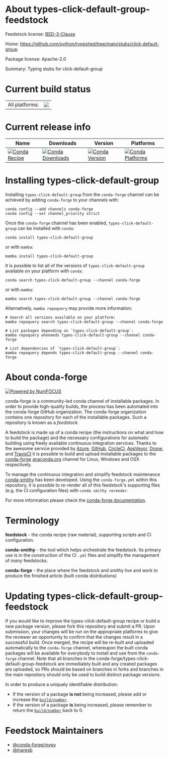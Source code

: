 About types-click-default-group-feedstock
=========================================

Feedstock license: [BSD-3-Clause](https://github.com/conda-forge/types-click-default-group-feedstock/blob/main/LICENSE.txt)

Home: https://github.com/python/typeshed/tree/main/stubs/click-default-group

Package license: Apache-2.0

Summary: Typing stubs for click-default-group

Current build status
====================


<table><tr><td>All platforms:</td>
    <td>
      <a href="https://dev.azure.com/conda-forge/feedstock-builds/_build/latest?definitionId=21540&branchName=main">
        <img src="https://dev.azure.com/conda-forge/feedstock-builds/_apis/build/status/types-click-default-group-feedstock?branchName=main">
      </a>
    </td>
  </tr>
</table>

Current release info
====================

| Name | Downloads | Version | Platforms |
| --- | --- | --- | --- |
| [![Conda Recipe](https://img.shields.io/badge/recipe-types--click--default--group-green.svg)](https://anaconda.org/conda-forge/types-click-default-group) | [![Conda Downloads](https://img.shields.io/conda/dn/conda-forge/types-click-default-group.svg)](https://anaconda.org/conda-forge/types-click-default-group) | [![Conda Version](https://img.shields.io/conda/vn/conda-forge/types-click-default-group.svg)](https://anaconda.org/conda-forge/types-click-default-group) | [![Conda Platforms](https://img.shields.io/conda/pn/conda-forge/types-click-default-group.svg)](https://anaconda.org/conda-forge/types-click-default-group) |

Installing types-click-default-group
====================================

Installing `types-click-default-group` from the `conda-forge` channel can be achieved by adding `conda-forge` to your channels with:

```
conda config --add channels conda-forge
conda config --set channel_priority strict
```

Once the `conda-forge` channel has been enabled, `types-click-default-group` can be installed with `conda`:

```
conda install types-click-default-group
```

or with `mamba`:

```
mamba install types-click-default-group
```

It is possible to list all of the versions of `types-click-default-group` available on your platform with `conda`:

```
conda search types-click-default-group --channel conda-forge
```

or with `mamba`:

```
mamba search types-click-default-group --channel conda-forge
```

Alternatively, `mamba repoquery` may provide more information:

```
# Search all versions available on your platform:
mamba repoquery search types-click-default-group --channel conda-forge

# List packages depending on `types-click-default-group`:
mamba repoquery whoneeds types-click-default-group --channel conda-forge

# List dependencies of `types-click-default-group`:
mamba repoquery depends types-click-default-group --channel conda-forge
```


About conda-forge
=================

[![Powered by
NumFOCUS](https://img.shields.io/badge/powered%20by-NumFOCUS-orange.svg?style=flat&colorA=E1523D&colorB=007D8A)](https://numfocus.org)

conda-forge is a community-led conda channel of installable packages.
In order to provide high-quality builds, the process has been automated into the
conda-forge GitHub organization. The conda-forge organization contains one repository
for each of the installable packages. Such a repository is known as a *feedstock*.

A feedstock is made up of a conda recipe (the instructions on what and how to build
the package) and the necessary configurations for automatic building using freely
available continuous integration services. Thanks to the awesome service provided by
[Azure](https://azure.microsoft.com/en-us/services/devops/), [GitHub](https://github.com/),
[CircleCI](https://circleci.com/), [AppVeyor](https://www.appveyor.com/),
[Drone](https://cloud.drone.io/welcome), and [TravisCI](https://travis-ci.com/)
it is possible to build and upload installable packages to the
[conda-forge](https://anaconda.org/conda-forge) [anaconda.org](https://anaconda.org/)
channel for Linux, Windows and OSX respectively.

To manage the continuous integration and simplify feedstock maintenance
[conda-smithy](https://github.com/conda-forge/conda-smithy) has been developed.
Using the ``conda-forge.yml`` within this repository, it is possible to re-render all of
this feedstock's supporting files (e.g. the CI configuration files) with ``conda smithy rerender``.

For more information please check the [conda-forge documentation](https://conda-forge.org/docs/).

Terminology
===========

**feedstock** - the conda recipe (raw material), supporting scripts and CI configuration.

**conda-smithy** - the tool which helps orchestrate the feedstock.
                   Its primary use is in the construction of the CI ``.yml`` files
                   and simplify the management of *many* feedstocks.

**conda-forge** - the place where the feedstock and smithy live and work to
                  produce the finished article (built conda distributions)


Updating types-click-default-group-feedstock
============================================

If you would like to improve the types-click-default-group recipe or build a new
package version, please fork this repository and submit a PR. Upon submission,
your changes will be run on the appropriate platforms to give the reviewer an
opportunity to confirm that the changes result in a successful build. Once
merged, the recipe will be re-built and uploaded automatically to the
`conda-forge` channel, whereupon the built conda packages will be available for
everybody to install and use from the `conda-forge` channel.
Note that all branches in the conda-forge/types-click-default-group-feedstock are
immediately built and any created packages are uploaded, so PRs should be based
on branches in forks and branches in the main repository should only be used to
build distinct package versions.

In order to produce a uniquely identifiable distribution:
 * If the version of a package **is not** being increased, please add or increase
   the [``build/number``](https://docs.conda.io/projects/conda-build/en/latest/resources/define-metadata.html#build-number-and-string).
 * If the version of a package **is** being increased, please remember to return
   the [``build/number``](https://docs.conda.io/projects/conda-build/en/latest/resources/define-metadata.html#build-number-and-string)
   back to 0.

Feedstock Maintainers
=====================

* [@conda-forge/mypy](https://github.com/orgs/conda-forge/teams/mypy/)
* [@maresb](https://github.com/maresb/)

